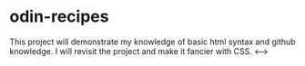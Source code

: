 # odin-recipes
<!-->
This project will demonstrate my knowledge of basic html syntax and github knowledge. I will revisit the project and make it fancier with CSS.
<-->